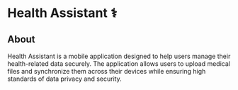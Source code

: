 # Health Assistant ⚕️

## About

Health Assistant is a mobile application designed to help users manage their health-related data securely. The application allows users to upload medical files and synchronize them across their devices while ensuring high standards of data privacy and security.
